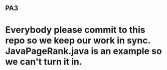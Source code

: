 ## PA3
# Everybody please commit to this repo so we keep our work in sync. JavaPageRank.java is an example so we can't turn it in.
